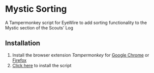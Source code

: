# Mystic Sorting
A Tampermonkey script for EyeWire to add sorting functionality to the Mystic section of the Scouts' Log

## Installation

1. Install the browser extension _Tampermonkey_ for [Google Chrome](https://chrome.google.com/webstore/detail/tampermonkey/dhdgffkkebhmkfjojejmpbldmpobfkfo?hl=en) or [Firefox](https://addons.mozilla.org/en-US/firefox/addon/tampermonkey/)
2. [Click here](https://raw.githubusercontent.com/bl4ckscor3/MysticSorting/master/mysticsorting.user.js) to install the script
